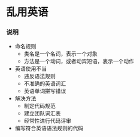 # 乱用英语

### 说明
- 命名规则
   - 类名是一个名词，表示一个对象
   - 方法是一个动词，或者动宾短语，表示一个动作
- 英语使用不当
   - 违反语法规则
   - 不准确的英语词汇
   - 英语单词拼写错误
- 解决方法
   - 制定代码规范
   - 建立团队词汇表
   - 经常性进行代码评审
- 编写符合英语语法规则的代码